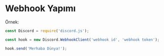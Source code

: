 # Webhook Yapımı

Örnek:

```javascript
const Discord = require('discord.js');

const hook = new Discord.WebhookClient('webhook id', 'webhook token');

hook.send('Merhaba Dünya!');
```

